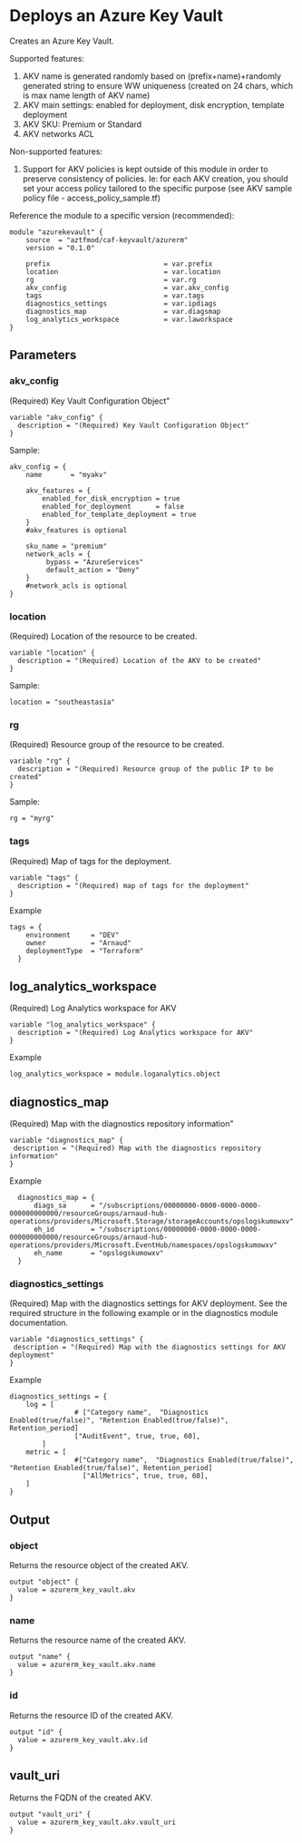 # Deploys an Azure Key Vault

Creates an Azure Key Vault.

Supported features:

1. AKV name is generated randomly based on (prefix+name)+randomly generated string to ensure WW uniqueness (created on 24 chars, which is max name length of AKV name)
2. AKV main settings: enabled for deployment, disk encryption, template deployment
3. AKV SKU: Premium or Standard
4. AKV networks ACL

Non-supported features:

1. Support for AKV policies is kept outside of this module in order to preserve consistency of policies. Ie: for each AKV creation, you should set your access policy tailored to the specific purpose (see AKV sample policy file - access_policy_sample.tf)

Reference the module to a specific version (recommended):

```hcl
module "azurekevault" {
    source  = "aztfmod/caf-keyvault/azurerm"
    version = "0.1.0"

    prefix                            = var.prefix
    location                          = var.location
    rg                                = var.rg
    akv_config                        = var.akv_config
    tags                              = var.tags
    diagnostics_settings              = var.ipdiags
    diagnostics_map                   = var.diagsmap
    log_analytics_workspace           = var.laworkspace
}
```

## Parameters

### akv_config

(Required) Key Vault Configuration Object"

```hcl
variable "akv_config" {
  description = "(Required) Key Vault Configuration Object"
}
```

Sample:

```hcl
akv_config = {
    name       = "myakv"

    akv_features = {
        enabled_for_disk_encryption = true
        enabled_for_deployment      = false
        enabled_for_template_deployment = true
    }
    #akv_features is optional

    sku_name = "premium"
    network_acls = {
         bypass = "AzureServices"
         default_action = "Deny"
    }
    #network_acls is optional
}
```

### location

(Required) Location of the resource to be created.

```hcl
variable "location" {
  description = "(Required) Location of the AKV to be created"
}
```

Sample:

```hcl
location = "southeastasia"
```

### rg

(Required) Resource group of the resource to be created.

```hcl
variable "rg" {
  description = "(Required) Resource group of the public IP to be created"
}
```

Sample:

```hcl
rg = "myrg"
```

### tags

(Required) Map of tags for the deployment.

```hcl
variable "tags" {
  description = "(Required) map of tags for the deployment"
}
```

Example

```hcl
tags = {
    environment     = "DEV"
    owner           = "Arnaud"
    deploymentType  = "Terraform"
  }
```

## log_analytics_workspace

(Required) Log Analytics workspace for AKV

```hcl
variable "log_analytics_workspace" {
  description = "(Required) Log Analytics workspace for AKV"
}
```

Example

```hcl
log_analytics_workspace = module.loganalytics.object
```

## diagnostics_map

(Required) Map with the diagnostics repository information"

```hcl
variable "diagnostics_map" {
 description = "(Required) Map with the diagnostics repository information"
}
```

Example

```hcl
  diagnostics_map = {
      diags_sa      = "/subscriptions/00000000-0000-0000-0000-000000000000/resourceGroups/arnaud-hub-operations/providers/Microsoft.Storage/storageAccounts/opslogskumowxv"
      eh_id         = "/subscriptions/00000000-0000-0000-0000-000000000000/resourceGroups/arnaud-hub-operations/providers/Microsoft.EventHub/namespaces/opslogskumowxv"
      eh_name       = "opslogskumowxv"
  }
```

### diagnostics_settings

(Required) Map with the diagnostics settings for AKV deployment.
See the required structure in the following example or in the diagnostics module documentation.

```hcl
variable "diagnostics_settings" {
 description = "(Required) Map with the diagnostics settings for AKV deployment"
}
```

Example

```hcl
diagnostics_settings = {
    log = [
                # ["Category name",  "Diagnostics Enabled(true/false)", "Retention Enabled(true/false)", Retention_period]
                ["AuditEvent", true, true, 60],
        ]
    metric = [
                #["Category name",  "Diagnostics Enabled(true/false)", "Retention Enabled(true/false)", Retention_period]
                  ["AllMetrics", true, true, 60],
    ]
}
```

## Output

### object

Returns the resource object of the created AKV.

```hcl
output "object" {
  value = azurerm_key_vault.akv
}
```

### name

Returns the resource name of the created AKV.

```hcl
output "name" {
  value = azurerm_key_vault.akv.name
}

```

### id

Returns the resource ID of the created AKV.

```hcl
output "id" {
  value = azurerm_key_vault.akv.id
}
```

## vault_uri

Returns the FQDN of the created AKV.

```hcl
output "vault_uri" {
  value = azurerm_key_vault.akv.vault_uri
}
```
